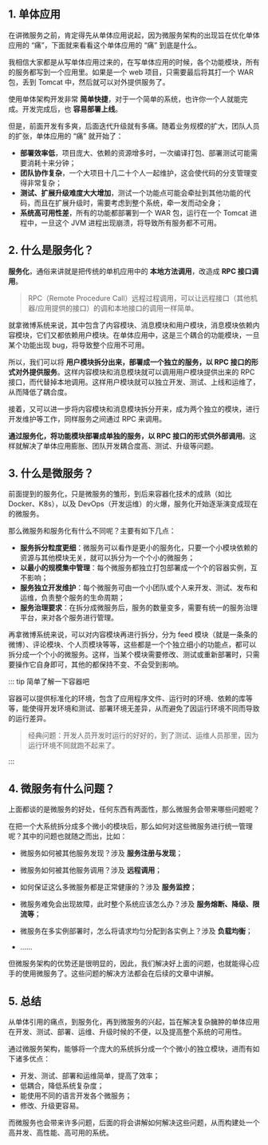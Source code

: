 

## 1. 单体应用

在讲微服务之前，肯定得先从单体应用说起，因为微服务架构的出现旨在优化单体应用的 “痛”，下面就来看看这个单体应用的 “痛” 到底是什么。

我相信大家都是从写单体应用过来的，在写单体应用的时候，各个功能模块，所有的服务都写到一个应用里。如果是一个 web 项目，只需要最后将其打一个 WAR 包，丢到 Tomcat 中，然后就可以对外提供服务了。

使用单体架构开发非常 **简单快捷**，对于一个简单的系统，也许你一个人就能完成。开发完成后，也 **容易部署上线**。

但是，前面开发有多爽，后面迭代升级就有多痛。随着业务规模的扩大，团队人员的扩张，单体应用的 “痛” 就开始了：

- **部署效率低**，项目庞大、依赖的资源增多时，一次编译打包、部署测试可能需要消耗十来分钟；
- **团队协作复杂**，一个大项目十几二十个人一起维护，这会使代码的分支管理变得非常复杂；
- **测试、扩展升级难度大大增加**，测试一个功能点可能会牵扯到其他功能的代码，而且在扩展升级时，需要考虑到整个系统，牵一发而动全身；
- **系统高可用性差**，所有的功能都部署到一个 WAR 包，运行在一个 Tomcat 进程中，一旦这个 JVM 进程出现崩溃，将导致所有服务都不可用。

## 2. 什么是服务化？

**服务化**，通俗来讲就是把传统的单机应用中的 **本地方法调用**，改造成 **RPC 接口调用**。

> RPC（Remote Procedure Call）远程过程调用，可以让远程接口（其他机器/应用提供的接口）的调和本地接口的调用一样简单。

就拿微博系统来说，其中包含了内容模块、消息模块和用户模块，消息模块依赖内容模块，它们又都依赖用户模块。在单体应用中，这是三个耦合的功能模块，一旦某个功能出现 bug，将导致整个应用不可用。

所以，我们可以将 **用户模块拆分出来，部署成一个独立的服务，以 RPC 接口的形式对外提供服务**。这样内容模块和消息模块就可以调用用户模块提供出来的 RPC 接口，而代替掉本地调用。这样用户模块就可以独立开发、测试、上线和运维了，从而降低了耦合度。

接着，又可以进一步将内容模块和消息模块拆分开来，成为两个独立的模块，进行开发维护等工作，同样服务之间通过 RPC 来调用。

**通过服务化，将功能模块部署成单独的服务，以 RPC 接口的形式供外部调用**。这样就解决了单体应用膨胀、团队开发耦合度高、测试、升级等问题。

## 3. 什么是微服务？

前面提到的服务化，只是微服务的雏形，到后来容器化技术的成熟（如比 Docker、K8s），以及 DevOps（开发运维）的火爆，服务化开始逐渐演变成现在的微服务。

那么微服务和服务化有什么不同呢？主要有如下几点：

- **服务拆分粒度更细**：微服务可以看作是更小的服务化，只要一个小模块依赖的资源与其他模块无关，就可以拆分为一个个小的微服务；
- **以最小的规模集中管理**：每个微服务都独立打包部署成一个个的容器实例，互不影响；
- **服务独立开发维护**：每个微服务可由一个小团队或个人来开发、测试、发布和运维，负责整个服务的生命周期；
- **服务治理要求**：在拆分成微服务后，服务的数量变多，需要有统一的服务治理平台，来对各个服务进行管理。

再拿微博系统来说，可以对内容模块再进行拆分，分为 feed 模块（就是一条条的微博）、评论模块、个人页模块等等，这些都是一个个独立细小的功能点，都可以拆分成一个个小的微服务。这样，当某个模块需要修改、测试或重新部署时，只需要操作它自身即可，其他的都保持不变、不会受到影响。

::: tip 简单了解一下容器吧

容器可以提供标准化的环境，包含了应用程序文件、运行时的环境、依赖的库等等，能使得开发环境和测试、部署环境无差异，从而避免了因运行环境不同而导致的运行差异。

> 经典问题：开发人员开发时运行的好好的，到了测试、运维人员那里，因为运行环境不同就跑不起来了。

:::

## 4. 微服务有什么问题？

上面都谈的是微服务的好处，任何东西有两面性，那么微服务会带来哪些问题呢？

在把一个大系统拆分成多个微小的模块后，那么如何对这些微服务进行统一管理呢？其中的问题也就随之而出，比如：

- 微服务如何被其他服务发现？涉及 **服务注册与发现**；
- 微服务如何被其他服务调用？涉及 **远程调用**；

- 如何保证这么多微服务都是正常健康的？涉及 **服务监控**；
- 微服务难免会出现故障，此时整个系统应该怎么办？涉及 **服务熔断、降级、限流等**；
- 微服务在多实例部署时，怎么将请求均匀分配到各实例上？涉及 **负载均衡**；
- ......

但微服务架构的优势还是很明显的，因此，我们解决好上面的问题，也就能得心应手的使用微服务了。这些问题的解决方法都会在后续的文章中讲解。

## 5. 总结

从单体引用的痛点，到服务化，再到微服务的兴起，旨在解决复杂臃肿的单体应用在开发、测试、部署、运维、升级时候的不便，以及提高整个系统的可用性。

通过微服务架构，能够将一个庞大的系统拆分成一个个微小的独立模块，进而有如下诸多优点：

- 开发、测试、部署和运维简单，提高了效率；
- 低耦合，降低系统复杂度；
- 能使用不同的语言开发各个微服务；
- 修改、升级更容易。

而微服务也会带来许多问题，后面的将会讲解如何解决这些问题，从而构建处一个高并发、高性能、高可用的系统。







